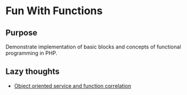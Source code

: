 #  Fun With Functions

## Purpose

Demonstrate implementation of basic blocks and concepts of functional programming in PHP.

## Lazy thoughts

* [Object oriented service and function correlation](../docs/LazyThoughts/object_oriented_service_and_function_correlation.md)
